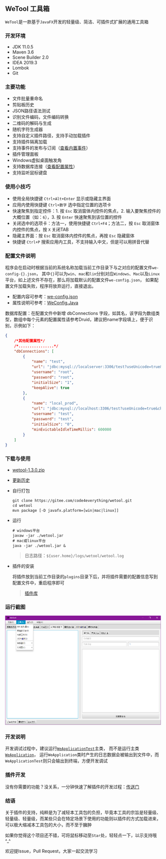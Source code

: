 ## WeTool 工具箱

`WeTool`是一款基于`JavaFX`开发的轻量级、简洁、可插件式扩展的通用工具箱

### 开发环境

- JDK 11.0.5
- Maven 3.6
- Scene Builder 2.0
- IDEA 2019.3
- Lombok
- Git

### 主要功能

- 文件批量重命名
- 剪贴板历史
- JSON路径语法测试
- 识别文件编码，文件编码转换
- 二维码的解码与生成
- 随机字符生成器
- 支持自定义插件路径，支持手动加载插件
- 支持插件隔离加载
- 支持事件的发布与订阅（[查看内置事件](https://gitee.com/code4everything/wetool-plugin/blob/master/wetool-plugin-support/readme.md)）
- 插件管理面板
- Windows虚拟桌面触发角
- 支持数据库连接（[查看配置属性](https://github.com/alibaba/druid/wiki/DruidDataSource%E9%85%8D%E7%BD%AE%E5%B1%9E%E6%80%A7%E5%88%97%E8%A1%A8)）
- 支持监听鼠标键盘

### 使用小技巧

- 使用全局快捷键 `Ctrl+Alt+Enter` 显示或隐藏主界面
- 应用内使用快捷键 `Ctrl+数字` 选中指定位置的选项卡
- 快速聚焦到指定控件：1. 按 `Esc` 取消窗体内控件的焦点，2. 输入要聚焦控件的大概位置（如：`6`），3. 按 `Enter` 快速聚焦到该位置的控件
- 关闭选中的选项卡：方法一，使用快捷键 `Ctrl+F4`；方法二，按 `Esc` 取消窗体内控件的焦点，按 `X` 关闭TAB
- 隐藏主界面：按 `Esc` 取消窗体内控件的焦点，再按 `Esc` 隐藏窗体
- 快捷键 `Ctrl+P` 搜索应用内工具，不支持输入中文，但是可以用拼音代替

### 配置文件说明

程序会在启动时根据当前的系统名称加载当前工作目录下与之对应的配置文件`we-config-{}.json`，
其中`{}`可以为`win`、`mac`和`lin`分别对应`Windows`、`Mac`以及`Linux`平台，如上述文件不存在，那么将加载默认的配置文件`we-config.json`，
如果配置文件加载失败，程序将放弃运行，直接退出。

- 配置内容可参考：[we-config.json](we-config.json)
- 属性说明可参考：[WeConfig.Java](https://gitee.com/code4everything/wetool-plugin/blob/master/wetool-plugin-support/src/main/java/org/code4everything/wetool/plugin/support/config/WeConfig.java)

数据库配置：在配置文件中新增 dbConnections 字段，如其名，该字段为数组类型，数组中每个元素的配置属性请参考Druid，建议把name字段填上，便于识别，示例如下：

```json
{
    /*其他配置属性*/
    /*................*/
    "dbConnections": [
        {
            "name": "test",
            "url": "jdbc:mysql://localserver:3306/test?useUnicode=true&characterEncoding=utf-8&useSSL=true&serverTimezone=Asia/Shanghai",
            "username": "root",
            "password": "root",
            "initialSize": "1",
            "keepAlive": true
        },
        {
            "name": "local_prod",
            "url": "jdbc:mysql://localhost:3306/test?useUnicode=true&characterEncoding=utf-8&useSSL=true&serverTimezone=Asia/Shanghai",
            "username": "test",
            "password": "test",
            "initialSize": "0",
            "minEvictableIdleTimeMillis": 600000
        }
    ]
}
```

### 下载与使用

- [wetool-1.3.0.zip](http://share.qiniu.easepan.xyz/tool/wetool/wetool-1.3.0.zip)

- [更新历史](history.md)

- 自行打包

    ```shell
    git clone https://gitee.com/code4everything/wetool.git
    cd wetool
    mvn package [-D javafx.platform=[win|mac|linux]]
    ```
  
- 运行

    ```shell
    # windows平台
    javaw -jar ./wetool.jar
    # mac或linux平台
    java -jar ./wetool.jar &
    ```
    > 日志路径：`${user.home}/logs/wetool/wetool.log`
  
- 插件的安装
 
    将插件放到当前工作目录的`plugins`目录下后，并将插件需要的配置信息写到配置文件中，重启程序即可
    
    > [插件库](https://gitee.com/code4everything/wetool-plugin/tree/master/wetool-plugin-repository)
    
### 运行截图

![wetool](images/wetool.png)

### 开发说明

开发调试过程中，建议运行[`WeApplicationTest`](src/test/java/org/code4everything/wetool/WeApplicationTest.java)主类，
而不是运行主类[`WeApplication`](src/main/java/org/code4everything/wetool/WeApplication.java)，
运行`WeApplication`类时产生的日志数据会被输出到文件中，而`WeApplicationTest`则只会输出到终端，方便开发调试

### 插件开发

没有你需要的功能？没关系，一分钟快速了解插件的开发过程：[传送门](https://gitee.com/code4everything/wetool-plugin)

### 结语

关于插件的支持，纯粹是为了减轻本工具包的负担，毕竟本工具的宗旨是轻量级、轻量级、轻量级，而某些只会在特定场景下使用的功能则以插件的方式加载进来，可以极大缩减本工具包的大小，而不至于臃肿

如果你觉得这个项目还不错，可将鼠标移动至`Star`处，轻轻点一下，以示支持哦^_^

欢迎提Issue，Pull Request，大家一起交流学习
